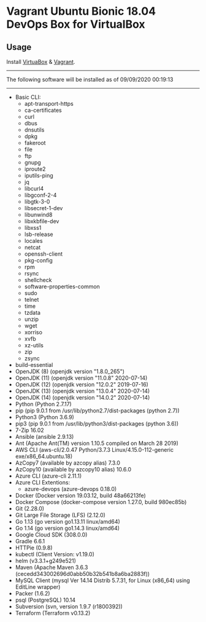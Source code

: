 # Vagrant Ubuntu Bionic 18.04 DevOps Box for VirtualBox
## Usage

Install [VirtuaBox](https://www.virtualbox.org/) & [Vagrant](https://www.vagrantup.com/).

***
The following software will be installed as of 09/09/2020 00:19:13
***
- Basic CLI:
  - apt-transport-https
  - ca-certificates
  - curl
  - dbus
  - dnsutils
  - dpkg
  - fakeroot
  - file
  - ftp
  - gnupg
  - iproute2
  - iputils-ping
  - jq
  - libcurl4
  - libgconf-2-4
  - libgtk-3-0
  - libsecret-1-dev
  - libunwind8
  - libxkbfile-dev
  - libxss1
  - lsb-release
  - locales
  - netcat
  - openssh-client
  - pkg-config
  - rpm
  - rsync
  - shellcheck
  - software-properties-common
  - sudo
  - telnet
  - time
  - tzdata
  - unzip
  - wget
  - xorriso
  - xvfb
  - xz-utils
  - zip
  - zsync
- build-essential
- OpenJDK (8) (openjdk version "1.8.0_265")
- OpenJDK (11) (openjdk version "11.0.8" 2020-07-14)
- OpenJDK (12) (openjdk version "12.0.2" 2019-07-16)
- OpenJDK (13) (openjdk version "13.0.4" 2020-07-14)
- OpenJDK (14) (openjdk version "14.0.2" 2020-07-14)
- Python (Python 2.7.17)
- pip (pip 9.0.1 from /usr/lib/python2.7/dist-packages (python 2.7))
- Python3 (Python 3.6.9)
- pip3 (pip 9.0.1 from /usr/lib/python3/dist-packages (python 3.6))
- 7-Zip 16.02
- Ansible (ansible 2.9.13)
- Ant (Apache Ant(TM) version 1.10.5 compiled on March 28 2019)
- AWS CLI (aws-cli/2.0.47 Python/3.7.3 Linux/4.15.0-112-generic exe/x86_64.ubuntu.18)
- AzCopy7 (available by azcopy alias) 7.3.0
- AzCopy10 (available by azcopy10 alias) 10.6.0
- Azure CLI (azure-cli                         2.11.1)
- Azure CLI Extentions:
  - azure-devops (azure-devops                      0.18.0)
- Docker (Docker version 19.03.12, build 48a66213fe)
- Docker Compose (docker-compose version 1.27.0, build 980ec85b)
- Git (2.28.0)
- Git Large File Storage (LFS) (2.12.0)
- Go 1.13 (go version go1.13.11 linux/amd64)
- Go 1.14 (go version go1.14.3 linux/amd64)
- Google Cloud SDK (308.0.0)
- Gradle 6.6.1
- HTTPie (0.9.8)
- kubectl (Client Version: v1.19.0)
- helm (v3.3.1+g249e521)
- Maven (Apache Maven 3.6.3 (cecedd343002696d0abb50b32b541b8a6ba2883f))
- MySQL Client (mysql  Ver 14.14 Distrib 5.7.31, for Linux (x86_64) using  EditLine wrapper)
- Packer (1.6.2)
- psql (PostgreSQL) 10.14
- Subversion (svn, version 1.9.7 (r1800392))
- Terraform (Terraform v0.13.2)
